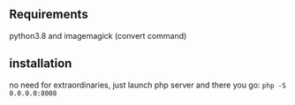 ## Requirements
python3.8 and imagemagick (convert command)

## installation
no need for extraordinaries, just launch php server and there you go: `php -S 0.0.0.0:8008`